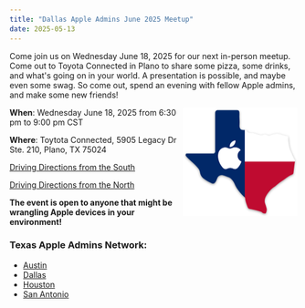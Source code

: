 ```yaml
---
title: "Dallas Apple Admins June 2025 Meetup"
date: 2025-05-13
---
```


Come join us on Wednesday June 18, 2025 for our next in-person meetup. Come out to Toyota Connected in Plano to share some pizza, some drinks, and what's going on in your world. A presentation is possible, and maybe even some swag. So come out, spend an evening with fellow Apple admins, and make some new friends!

<img align="right" width="200" src="/assets/images/1225357.png" />

**When**: Wednesday June 18, 2025 from 6:30 pm to 9:00 pm CST

**Where**: Toytota Connected, 5905 Legacy Dr Ste. 210, Plano, TX 75024

[Driving Directions from the South](/assets/images/TC-Office-South-to-North.pdf)


[Driving Directions from the North](/assets/images/TC-Office-North-to-South.pdf)

**The event is open to anyone that might be wrangling Apple devices in your environment!**


### Texas Apple Admins Network:

* [Austin](https://austinappleadmins.org)
* [Dallas](http://dallasappleadmins.org)
* [Houston](https://houstonappleadmins.org)
* [San Antonio](https://samacadmins.com)